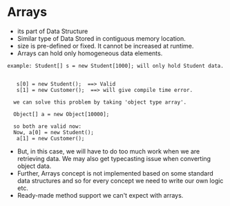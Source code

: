 # Arrays

- its part of Data Structure
- Similar type of Data Stored in contiguous memory location. 
- size is pre-defined or fixed. It cannot be increased at runtime.
- Arrays can hold only homogeneous data elements.

```text
example: Student[] s = new Student[1000]; will only hold Student data.

           
   s[0] = new Student();  ==> Valid
   s[1] = new Customer();  ==> will give compile time error.
  
  we can solve this problem by taking 'object type array'.
  
  Object[] a = new Object[10000];
  
  so both are valid now:
  Now, a[0] = new Student();
   a[1] = new Customer(); 
```

- But, in this case, we will have to do too much work when we are retrieving data. We may also get typecasting issue when converting object data. 
- Further, Arrays concept is not implemented based on some standard data structures and so for every concept we need to write our own logic etc.
- Ready-made method support we can't expect with arrays.

